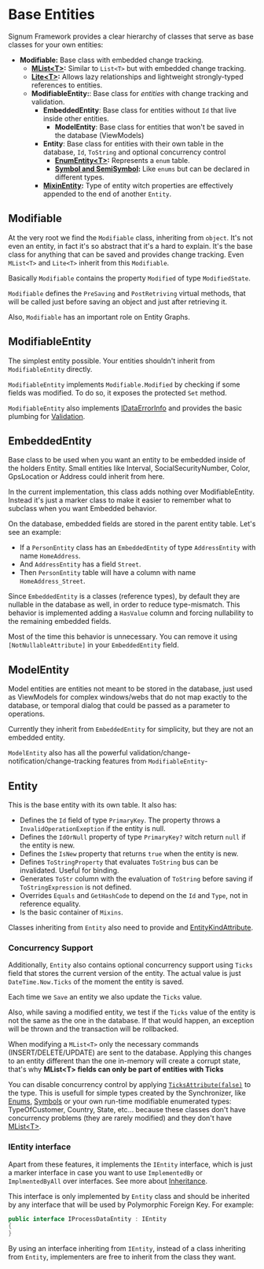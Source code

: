 ﻿# Base Entities

Signum Framework provides a clear hierarchy of classes that serve as base classes for your own entities: 

* **Modifiable:** Base class with embedded change tracking.
  * **[MList\<T>](MList.md):** Similar to `List<T>` but with embedded change tracking.
  * **[Lite\<T>](Lite.md):** Allows lazy relationships and lightweight strongly-typed references to entities.
  * **ModifiableEntity:**: Base class for *entities* with change tracking and validation.  
    * **EmbeddedEntity**: Base class for entities without `Id` that live inside other entities.  
	    * **ModelEntity**: Base class for entities that won't be saved in the database (ViewModels)
    * **Entity**: Base class for entities with  their own table in the database, `Id`, `ToString` and optional concurrency control 
		* **[EnumEntity\<T>](EnumEntity.md):** Represents a `enum` table. 
		* **[Symbol and SemiSymbol](Symbols.md):** Like `enums` but can be declared in different types. 
	* **[MixinEntity](Mixin.md):** Type of entity witch properties are effectively appended to the end of another `Entity`. 

## Modifiable

At the very root we find the `Modifiable` class, inheriting from `object`. It's not even an entity, in fact it's so abstract that it's a hard to explain. It's the base class for anything that can be saved and provides change tracking. Even `MList<T>` and `Lite<T>` inherit from this `Modifiable`.

Basically `Modifiable` contains the property `Modified` of type `ModifiedState`. 

`Modifiable`  defines the `PreSaving` and `PostRetriving` virtual methods, that will be called just before saving an object and just after retrieving it. 

Also, `Modifiable` has an important role on Entity Graphs. 


## ModifiableEntity

The simplest entity possible. Your entities shouldn't inherit from `ModifiableEntity` directly.

`ModifiableEntity` implements `Modifiable.Modified` by checking if some fields was modified. To do so, it exposes the protected `Set` method.
 

`ModifiableEntity` also implements [IDataErrorInfo](http://msdn.microsoft.com/en-us/library/system.componentmodel.idataerrorinfo.aspx) and provides the basic plumbing for [Validation](Validation.md).

## EmbeddedEntity
Base class to be used when you want an entity to be embedded inside of the holders Entity. Small entities like Interval, SocialSecurityNumber, Color, GpsLocation or Address could inherit from here. 

In the current implementation, this class adds nothing over ModifiableEntity. Instead it's just a marker class to make it easier to remember what to subclass when you want Embedded behavior. 

On the database, embedded fields are stored in the parent entity table. Let's see an example: 

* If a `PersonEntity` class has an `EmbeddedEntity` of type `AddressEntity` with name `HomeAddress`. 
* And `AddressEntity` has a field `Street`.
* Then `PersonEntity` table will have a column with name `HomeAddress_Street`. 

Since `EmbeddedEntity` is a classes (reference types), by default they are nullable in the database as well, in order to reduce type-mismatch. This behavior is implemented adding a `HasValue` column and forcing nullability to the remaining embedded fields. 

Most of the time this behavior is unnecessary. You can remove it using `[NotNullableAttribute]` in your `EmbeddedEntity` field. 

## ModelEntity

Model entities are entities not meant to be stored in the database, just used as ViewModels for complex windows/webs that do not map exactly to the database, or temporal dialog that could be passed as a parameter to operations. 

Currently they inherit from `EmbeddedEntity` for simplicity, but they are not an  embedded entity. 

`ModelEntity` also has all the powerful validation/change-notification/change-tracking features from `ModifiableEntity`-  


## Entity

This is the base entity with its own table. It also has:

* Defines the `Id` field of type `PrimaryKey`. The property throws a `InvalidOperationExeption` if the entity is null.
* Defines the `IdOrNull` property of type `PrimaryKey?` witch return `null` if the entity is new.
* Defines the `IsNew` property that returns `true` when the entity is new.
* Defines `ToStringProperty` that evaluates `ToString` bus can be invalidated. Useful for binding.
* Generates `ToStr` column with the evaluation of `ToString` before saving if `ToStringExpression` is not defined.
* Overrides `Equals` and `GetHashCode` to depend on the `Id` and `Type`, not in reference equality. 
* Is the basic container of `Mixins`. 

Classes inheriting from `Entity` also need to provide and [EntityKindAttribute](EntityKind.md).

### Concurrency Support

Additionally, `Entity` also contains optional concurrency support using `Ticks` field that stores the current version of the entity. The actual value is just `DateTime.Now.Ticks` of the moment the entity is saved. 

Each time we `Save` an entity we also update the `Ticks` value.

Also, while saving a modified entity, we test if the `Ticks` value of the entity is not the same as the one in the database. If that would happen, an exception will be thrown and the transaction will be rollbacked.

When modifying a `MList<T>` only the necessary commands (INSERT/DELETE/UPDATE) are sent to the database. Applying this changes to an entity different than the one in-memory will create a corrupt state, that's why **MList\<T> fields can only be part of entities with Ticks**

You can disable concurrency control by applying [`TicksAttribute(false)`](FieldAttribute.md) to the type. This is usefull for simple types created by the Synchronizer, like [Enums](EnumEntity.md), [Symbols](Symbols.md) or your own run-time modifiable enumerated types: TypeOfCustomer, Country, State, etc... 
because these classes don't have concurrency problems (they are rarely modified) and they don't have [MList\<T>](MList.md). 

### IEntity interface

Apart from these features, it implements the `IEntity` interface, which is just a marker interface in case you want to use `ImplementedBy` or `ImplmentedByAll` over interfaces. See more about [Inheritance](Inheritance.md). 

This interface is only implemented by `Entity` class and should be inherited by any interface that will be used by Polymorphic Foreign Key. For example: 

```C#
public interface IProcessDataEntity : IEntity
{
}
```

By using an interface inheriting from `IEntity`, instead of a class inheriting from `Entity`, implementers are free to inherit from the class they want. 

